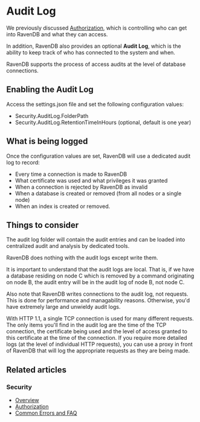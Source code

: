 # Audit Log

We previously discussed [Authorization](../authorization/security-clearance-and-permissions), which is controlling who can get into RavenDB and what they can access.

In addition, RavenDB also provides an optional **Audit Log**, which is the ability to keep track of who has connected to the system and when. 

RavenDB supports the process of access audits at the level of database connections.

## Enabling the Audit Log

Access the settings.json file and set the following configuration values: 

* Security.AuditLog.FolderPath 
* Security.AuditLog.RetentionTimeInHours (optional, default is one year)

## What is being logged

Once the configuration values are set, RavenDB will use a dedicated audit log to record:

* Every time a connection is made to RavenDB
* What certificate was used and what privileges it was granted
* When a connection is rejected by RavenDB as invalid 
* When a database is created or removed (from all nodes or a single node)
* When an index is created or removed. 

## Things to consider

The audit log folder will contain the audit entries and can be loaded into centralized audit and analysis by dedicated tools. 

RavenDB does nothing with the audit logs except write them. 

It is important to understand that the audit logs are local. That is, if we have a database residing on node C which is removed by a command originating on node B, 
the audit entry will be in the audit log of node B, not node C. 

Also note that RavenDB writes connections to the audit log, not requests. This is done for performance and managability reasons. Otherwise, you'd have extremely large and unwieldy audit logs. 

With HTTP 1.1, a single TCP connection is used for many different requests. The only items you'll find in the audit log are the time of the TCP connection, the certificate being used 
and the level of access granted to this certificate at the time of the connection. If you require more detailed logs (at the level of individual HTTP requests), 
you can use a proxy in front of RavenDB that will log the appropriate requests as they are being made.

## Related articles

### Security

- [Overview](../../../server/security/authorization/security-clearance-and-permissions)
- [Authorization](../authorization/security-clearance-and-permissions)
- [Common Errors and FAQ](../../../server/security/common-errors-and-faq)
